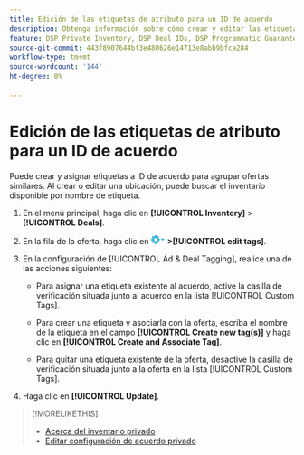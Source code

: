 ```yaml
---
title: Edición de las etiquetas de atributo para un ID de acuerdo
description: Obtenga información sobre cómo crear y editar las etiquetas de atributo para un ID de acuerdo.
feature: DSP Private Inventory, DSP Deal IDs, DSP Programmatic Guaranteed Deals
source-git-commit: 443f8907644bf3e480626e14713e8abb9bfca284
workflow-type: tm+mt
source-wordcount: '144'
ht-degree: 0%

---
```


# Edición de las etiquetas de atributo para un ID de acuerdo

Puede crear y asignar etiquetas a ID de acuerdo para agrupar ofertas similares. Al crear o editar una ubicación, puede buscar el inventario disponible por nombre de etiqueta.

1. En el menú principal, haga clic en **[!UICONTROL Inventory]** > **[!UICONTROL Deals]**.

1. En la fila de la oferta, haga clic en ![Menú de opciones](/help/dsp/assets/options-menu.png) **>[!UICONTROL edit tags]**.

1. En la configuración de [!UICONTROL Ad & Deal Tagging], realice una de las acciones siguientes:

   * Para asignar una etiqueta existente al acuerdo, active la casilla de verificación situada junto al acuerdo en la lista [!UICONTROL Custom Tags].

   * Para crear una etiqueta y asociarla con la oferta, escriba el nombre de la etiqueta en el campo **[!UICONTROL Create new tag(s)]** y haga clic en **[!UICONTROL Create and Associate Tag]**.

   * Para quitar una etiqueta existente de la oferta, desactive la casilla de verificación situada junto a la oferta en la lista [!UICONTROL Custom Tags].

1. Haga clic en **[!UICONTROL Update]**.

>[!MORELIKETHIS]
>
>* [Acerca del inventario privado](private-inventory-about.md)
>* [Editar configuración de acuerdo privado](/help/dsp/inventory/deal-id-edit.md)
